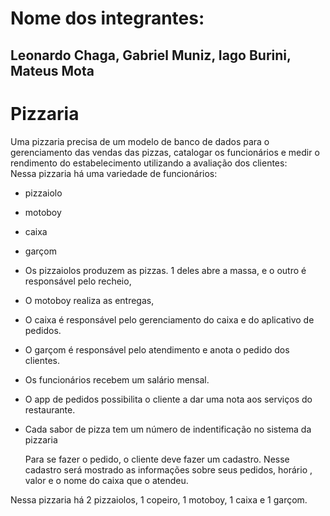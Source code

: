 # Nome dos integrantes:
## Leonardo Chaga, Gabriel Muniz, Iago Burini, Mateus Mota


# Pizzaria
Uma pizzaria precisa de um modelo de banco de dados para o gerenciamento das vendas das pizzas, catalogar os funcionários e medir o rendimento do estabelecimento utilizando a avaliação dos clientes: <br>
Nessa pizzaria há uma variedade de funcionários:
- pizzaiolo
- motoboy
- caixa
- garçom

- Os pizzaiolos produzem as pizzas. 1 deles abre a massa, e o outro é responsável pelo recheio, <br> 
- O motoboy realiza as entregas, <br>
- O caixa é responsável pelo gerenciamento do caixa e do aplicativo de pedidos. <br>
- O garçom é responsável pelo atendimento e anota o pedido dos clientes. <br>
- Os funcionários recebem um salário mensal. <br>
- O app de pedidos possibilita o cliente a dar uma nota aos serviços do restaurante. <br>
  
- Cada sabor de pizza tem um número de indentificação no sistema da pizzaria <br> 
  
  Para se fazer o pedido, o cliente deve fazer um cadastro. Nesse cadastro será mostrado as informações sobre seus pedidos, horário , valor e o nome do caixa que o atendeu.<br>

Nessa pizzaria há 2 pizzaiolos, 1 copeiro, 1 motoboy, 1 caixa e 1 garçom.
